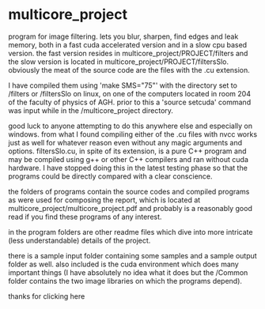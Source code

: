 # multicore_project

program for image filtering. lets you blur, sharpen, find edges and leak memory, both in a fast cuda accelerated version and in a slow cpu based version. the fast version resides in multicore_project/PROJECT/filters and the slow version is located in multicore_project/PROJECT/filtersSlo. obviously the meat of the source code are the files with the .cu extension.

I have compiled them using 'make SMS="75"' with the directory set to /filters or /filtersSlo on linux, on one of the computers located in room 204 of the faculty of physics of AGH. prior to this a 'source setcuda' command was input while in the /multicore_project directory.

good luck to anyone attempting to do this anywhere else and especially on windows. from what I found compiling either of the .cu files with nvcc works just as well for whatever reason even without any magic arguments and options. filtersSlo.cu, in spite of its extension, is a pure C++ program and may be compiled using g++ or other C++ compilers and ran without cuda hardware. I have stopped doing this in the latest testing phase so that the programs could be directly compared with a clear conscience.

the folders of programs contain the source codes and compiled programs as were used for composing the report, which is located at multicore_project/multicore_project.pdf and probably is a reasonably good read if you find these programs of any interest.

in the program folders are other readme files which dive into more intricate (less understandable) details of the project.

there is a sample input folder containing some samples and a sample output folder as well. also included is the cuda environment which does many important things (I have absolutely no idea what it does but the /Common folder contains the two image libraries on which the programs depend).

thanks for clicking here
